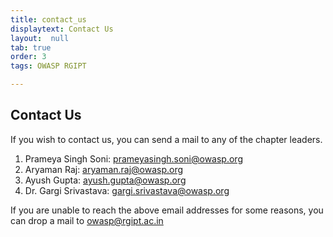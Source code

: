 ```yaml
---
title: contact_us
displaytext: Contact Us
layout:  null
tab: true
order: 3
tags: OWASP RGIPT

---
```


## Contact Us

If you wish to contact us, you can send a mail to any of the chapter leaders.

1. Prameya Singh Soni: <prameyasingh.soni@owasp.org>
2. Aryaman Raj: <aryaman.raj@owasp.org>
3. Ayush Gupta: <ayush.gupta@owasp.org>
4. Dr. Gargi Srivastava: <gargi.srivastava@owasp.org>

If you are unable to reach the above email addresses for some reasons, you can drop a mail to 
<owasp@rgipt.ac.in> 
